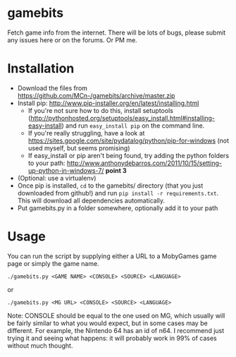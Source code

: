 gamebits
========

Fetch game info from the internet. There will be lots of bugs, please submit any issues here or on the forums. Or PM me.

Installation
============

- Download the files from https://github.com/MCn-/gamebits/archive/master.zip
- Install pip: http://www.pip-installer.org/en/latest/installing.html
    - If you're not sure how to do this, install setuptools (http://pythonhosted.org/setuptools/easy_install.html#installing-easy-install) and run ``easy_install pip`` on the command line.
    - If you're really struggling, have a look at https://sites.google.com/site/pydatalog/python/pip-for-windows (not used myself, but seems promising)
    - If easy_install or pip aren't being found, try adding the python folders to your path: http://www.anthonydebarros.com/2011/10/15/setting-up-python-in-windows-7/ **point 3**
- (Optional: use a virtualenv)
- Once pip is installed, ``cd`` to the gamebits/ directory (that you just downloaded from github!) and run ``pip install -r requirements.txt``. This will download all dependencies automatically.
- Put gamebits.py in a folder somewhere, optionally add it to your path

Usage
========

You can run the script by supplying either a URL to a MobyGames game page or simply the game name.

    ./gamebits.py <GAME NAME> <CONSOLE> <SOURCE> <LANGUAGE>

or

    ./gamebits.py <MG URL> <CONSOLE> <SOURCE> <LANGUAGE>
    
Note: CONSOLE should be equal to the one used on MG, which usually will be fairly similar to what you would expect, but in some cases may be different. For example, the Nintendo 64 has an id of n64. I recommend just trying it and seeing what happens: it will probably work in 99% of cases without much thought.
    
